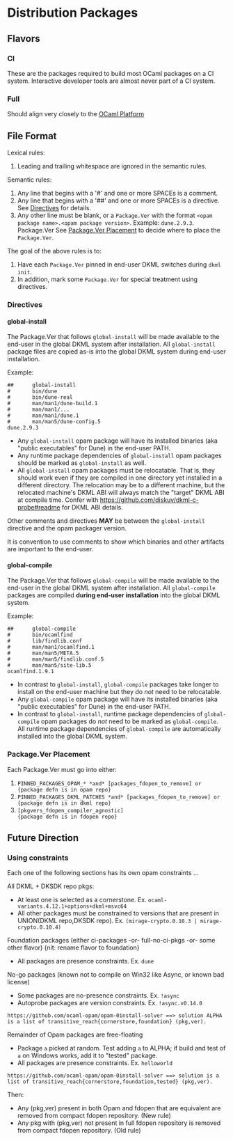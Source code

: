 # Distribution Packages

## Flavors

### CI

These are the packages required to build most OCaml packages on a CI system.
Interactive developer tools are almost never part of a CI system.

### Full

Should align very closely to the [OCaml Platform](https://ocaml.org/docs/platform)

## File Format

Lexical rules:
1. Leading and trailing whitespace are ignored in the semantic rules.

Semantic rules:
1. Any line that begins with a '#' and one or more SPACEs is a comment.
2. Any line that begins with a '##' and one or more SPACEs is a directive. See [Directives](#directives)
   for details.
3. Any other line must be blank, or a `Package.Ver` with the format
   `<opam package name>.<opam package version>`. Example: `dune.2.9.3`.
   Package.Ver
   See [Package.Ver Placement](#packagever-placement) to decide where to place the
   `Package.Ver`.

The goal of the above rules is to:
1. Have each `Package.Ver` pinned in end-user DKML switches during `dkml init`.
2. In addition, mark some `Package.Ver` for special treatment using directives.

### Directives

#### global-install

The Package.Ver that follows `global-install` will be made available
to the end-user in the global DKML system after installation. All `global-install`
package files are copied as-is into the global DKML system during end-user
installation.

Example:

```
##      global-install
#       bin/dune
#       bin/dune-real
#       man/man1/dune-build.1
#       man/man1/...
#       man/man1/dune.1
#       man/man5/dune-config.5
dune.2.9.3
```

* Any `global-install` opam package will have its installed binaries (aka "public executables"
  for Dune) in the end-user PATH.
* Any runtime package dependencies of `global-install` opam packages should be marked as
  `global-install` as well.
* All `global-install` opam packages must be relocatable. That is, they should work
  even if they are compiled in one directory yet installed in a different directory.
  The relocation may be to a different machine, but the relocated machine's DKML ABI
  will always match the "target" DKML ABI at compile time. Confer with
  https://github.com/diskuv/dkml-c-probe#readme for DKML ABI details.

Other comments and directives **MAY** be between the `global-install` directive
and the opam packager version.

It is convention to use comments to show which binaries and other artifacts are important
to the end-user.

#### global-compile

The Package.Ver that follows `global-compile` will be made available
to the end-user in the global DKML system after installation. All `global-compile`
packages are compiled **during end-user installation** into the global DKML
system.

Example:

```
##      global-compile
#       bin/ocamlfind
#       lib/findlib.conf
#       man/man1/ocamlfind.1
#       man/man5/META.5
#       man/man5/findlib.conf.5
#       man/man5/site-lib.5
ocamlfind.1.9.1
```

* In contrast to `global-install`, `global-compile` packages take longer to install
  on the end-user machine but they do _not_ need to be relocatable.
* Any `global-compile` opam package will have its installed binaries (aka "public executables"
  for Dune) in the end-user PATH.
* In contrast to `global-install`, runtime package dependencies of `global-compile` opam packages
  do _not_ need to be marked as `global-compile`. All runtime package dependencies of
  `global-compile` are automatically installed into the global DKML system.

### Package.Ver Placement

Each Package.Ver must go into either:

1. `PINNED_PACKAGES_OPAM_* *and* [packages_fdopen_to_remove] or        {package defn is in opam repo}`
2. `PINNED_PACKAGES_DKML_PATCHES *and* [packages_fdopen_to_remove] or  {package defn is in dkml repo}`
3. `[pkgvers_fdopen_compiler_agnostic]                                 {package defn is in fdopen repo}`

## Future Direction

### Using constraints

Each one of the following sections has its own opam constraints ...

All DKML + DKSDK repo pkgs:
* At least one is selected as a cornerstone. Ex. `ocaml-variants.4.12.1+options+dkml+msvc64`
* All other packages must be constrained to versions that are present in UNION(DKML repo,DKSDK repo). Ex. `(mirage-crypto.0.10.3 | mirage-crypto.0.10.4)`

Foundation packages (either ci-packages -or- full-no-ci-pkgs -or- some other flavor) {nit: rename flavor to foundation}
* All packages are presence constraints. Ex. `dune`

No-go packages (known not to compile on Win32 like Async, or known bad license)
* Some packages are no-presence constraints. Ex. `!async`
* Autoprobe packages are version constraints. Ex. `!async.v0.14.0`

`https://github.com/ocaml-opam/opam-0install-solver ==> solution ALPHA is a list of transitive_reach{cornerstore,foundation} (pkg,ver).`

Remainder of Opam packages are free-floating
* Package `a` picked at random. Test adding `a` to ALPHA; if build and test of `a` on Windows works, add it to "tested" package.
* All packages are presence constraints. Ex. `helloworld`

`https://github.com/ocaml-opam/opam-0install-solver ==> solution is a list of transitive_reach{cornerstore,foundation,tested} (pkg,ver).`

Then:
* Any (pkg,ver) present in both Opam and fdopen that are equivalent are removed from compact fdopen repository. (New rule)
* Any pkg with (pkg,ver) not present in full fdopen repository is removed from compact fdopen repository. (Old rule)
